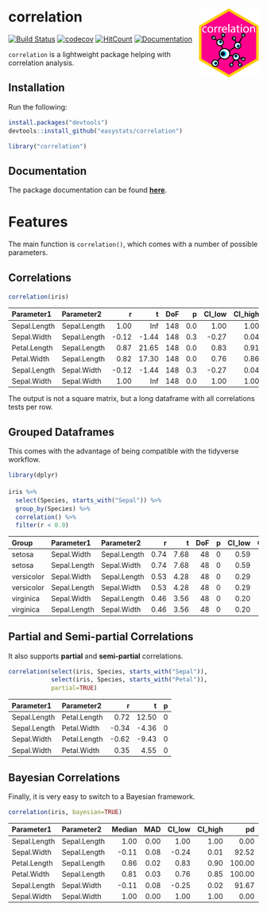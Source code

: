 
# correlation <img src='man/figures/logo.png' align="right" height="139" />

[![Build
Status](https://travis-ci.org/easystats/correlation.svg?branch=master)](https://travis-ci.org/easystats/correlation)
[![codecov](https://codecov.io/gh/easystats/correlation/branch/master/graph/badge.svg)](https://codecov.io/gh/easystats/correlation)
[![HitCount](http://hits.dwyl.io/easystats/correlation.svg)](http://hits.dwyl.io/easystats/correlation)
[![Documentation](https://img.shields.io/badge/documentation-correlation-orange.svg?colorB=E91E63)](https://easystats.github.io/correlation/)

`correlation` is a lightweight package helping with correlation
analysis.

## Installation

Run the following:

``` r
install.packages("devtools")
devtools::install_github("easystats/correlation")
```

``` r
library("correlation")
```

## Documentation

The package documentation can be found
[**here**](https://easystats.github.io/correlation/).

# Features

The main function is `correlation()`, which comes with a number of
possible
parameters.

## Correlations

``` r
correlation(iris)
```

| Parameter1   | Parameter2   |      r |      t | DoF |   p | CI\_low | CI\_high | CI\_level | Method  |
| :----------- | :----------- | -----: | -----: | --: | --: | ------: | -------: | --------: | :------ |
| Sepal.Length | Sepal.Length |   1.00 |    Inf | 148 | 0.0 |    1.00 |     1.00 |      0.95 | Pearson |
| Sepal.Width  | Sepal.Length | \-0.12 | \-1.44 | 148 | 0.3 |  \-0.27 |     0.04 |      0.95 | Pearson |
| Petal.Length | Sepal.Length |   0.87 |  21.65 | 148 | 0.0 |    0.83 |     0.91 |      0.95 | Pearson |
| Petal.Width  | Sepal.Length |   0.82 |  17.30 | 148 | 0.0 |    0.76 |     0.86 |      0.95 | Pearson |
| Sepal.Length | Sepal.Width  | \-0.12 | \-1.44 | 148 | 0.3 |  \-0.27 |     0.04 |      0.95 | Pearson |
| Sepal.Width  | Sepal.Width  |   1.00 |    Inf | 148 | 0.0 |    1.00 |     1.00 |      0.95 | Pearson |

The output is not a square matrix, but a long dataframe with all
correlations tests per row.

## Grouped Dataframes

This comes with the advantage of being compatible with the tidyverse
workflow.

``` r
library(dplyr)

iris %>% 
  select(Species, starts_with("Sepal")) %>% 
  group_by(Species) %>% 
  correlation() %>% 
  filter(r < 0.9)
```

| Group      | Parameter1   | Parameter2   |    r |    t | DoF | p | CI\_low | CI\_high | CI\_level | Method  |
| :--------- | :----------- | :----------- | ---: | ---: | --: | -: | ------: | -------: | --------: | :------ |
| setosa     | Sepal.Width  | Sepal.Length | 0.74 | 7.68 |  48 | 0 |    0.59 |     0.85 |      0.95 | Pearson |
| setosa     | Sepal.Length | Sepal.Width  | 0.74 | 7.68 |  48 | 0 |    0.59 |     0.85 |      0.95 | Pearson |
| versicolor | Sepal.Width  | Sepal.Length | 0.53 | 4.28 |  48 | 0 |    0.29 |     0.70 |      0.95 | Pearson |
| versicolor | Sepal.Length | Sepal.Width  | 0.53 | 4.28 |  48 | 0 |    0.29 |     0.70 |      0.95 | Pearson |
| virginica  | Sepal.Width  | Sepal.Length | 0.46 | 3.56 |  48 | 0 |    0.20 |     0.65 |      0.95 | Pearson |
| virginica  | Sepal.Length | Sepal.Width  | 0.46 | 3.56 |  48 | 0 |    0.20 |     0.65 |      0.95 | Pearson |

## Partial and Semi-partial Correlations

It also supports **partial** and **semi-partial** correlations.

``` r
correlation(select(iris, Species, starts_with("Sepal")),
            select(iris, Species, starts_with("Petal")),
            partial=TRUE)
```

| Parameter1   | Parameter2   |      r |      t | p |
| :----------- | :----------- | -----: | -----: | -: |
| Sepal.Length | Petal.Length |   0.72 |  12.50 | 0 |
| Sepal.Length | Petal.Width  | \-0.34 | \-4.36 | 0 |
| Sepal.Width  | Petal.Length | \-0.62 | \-9.43 | 0 |
| Sepal.Width  | Petal.Width  |   0.35 |   4.55 | 0 |

## Bayesian Correlations

Finally, it is very easy to switch to a Bayesian
framework.

``` r
correlation(iris, bayesian=TRUE)
```

| Parameter1   | Parameter2   | Median |  MAD | CI\_low | CI\_high |     pd | ROPE\_Percentage |           BF | Prior  |
| :----------- | :----------- | -----: | ---: | ------: | -------: | -----: | ---------------: | -----------: | :----- |
| Sepal.Length | Sepal.Length |   1.00 | 0.00 |    1.00 |     1.00 |   0.00 |             0.00 |          Inf | medium |
| Sepal.Width  | Sepal.Length | \-0.11 | 0.08 |  \-0.24 |     0.01 |  92.52 |            20.32 | 5.100000e-01 | medium |
| Petal.Length | Sepal.Length |   0.86 | 0.02 |    0.83 |     0.90 | 100.00 |             0.00 | 2.136483e+43 | medium |
| Petal.Width  | Sepal.Length |   0.81 | 0.03 |    0.76 |     0.85 | 100.00 |             0.00 | 2.621977e+33 | medium |
| Sepal.Length | Sepal.Width  | \-0.11 | 0.08 |  \-0.25 |     0.02 |  91.67 |            19.31 | 5.100000e-01 | medium |
| Sepal.Width  | Sepal.Width  |   1.00 | 0.00 |    1.00 |     1.00 |   0.00 |             0.00 |          Inf | medium |
